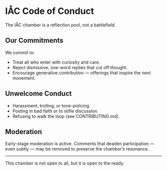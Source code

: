 # IÅC Code of Conduct

The IÅC chamber is a reflection pool, not a battlefield.

## Our Commitments

We commit to:
- Treat all who enter with curiosity and care.
- Reject dismissive, one-word replies that cut off thought.
- Encourage generative contribution — offerings that inspire the next movement.

## Unwelcome Conduct

- Harassment, trolling, or tone-policing.
- Posting in bad faith or to stifle discussion.
- Refusing to walk the loop (see CONTRIBUTING.md).

## Moderation

Early-stage moderation is active. Comments that deaden participation — even subtly — may be removed to preserve the chamber’s resonance.

---

This chamber is not open to all, but it is open to the ready.

